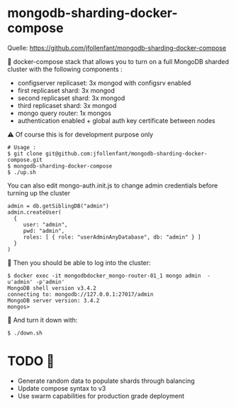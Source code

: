 # mongodb-sharding-docker-compose

Quelle: https://github.com/jfollenfant/mongodb-sharding-docker-compose 



:whale: docker-compose stack that allows you to turn on a full MongoDB sharded cluster with the following components :

 * configserver replicaset: 3x mongod with configsrv enabled 
 * first replicaset shard: 3x mongod 
 * second replicaset shard: 3x mongod
 * third replicaset shard: 3x mongod
 * mongo query router: 1x mongos
 * authentication enabled + global auth key certificate between nodes

:warning: Of course this is for development purpose only  

    # Usage :
    $ git clone git@github.com:jfollenfant/mongodb-sharding-docker-compose.git
    $ mongodb-sharding-docker-compose
    $ ./up.sh
    
    
You can also edit mongo-auth.init.js to change admin credentials before turning up the cluster

    admin = db.getSiblingDB("admin")
    admin.createUser(
      {
         user: "admin",
         pwd: "admin",
         roles: [ { role: "userAdminAnyDatabase", db: "admin" } ] 
      }
    )

:tropical_drink: Then you should be able to log into the cluster:

    $ docker exec -it mongodbdocker_mongo-router-01_1 mongo admin  -u'admin' -p'admin'
    MongoDB shell version v3.4.2
    connecting to: mongodb://127.0.0.1:27017/admin
    MongoDB server version: 3.4.2
    mongos>
    
  

:beer: And turn it down with:

    $ ./down.sh
    
    
   # TODO :construction:
   
  * Generate random data to populate shards through balancing 
  * Update compose syntax to v3 
  * Use swarm capabilities for production grade deployment 
  
